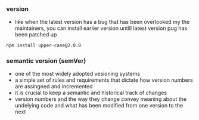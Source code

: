 ### version
- like when the latest version has a bug that has been overlooked my the maintainers, you can install earlier version untill latest version pug has been patched up
```bash
npm install upper-case@2.0.0
```

### semantic version (semVer)
- one of the most widely adopted vesioning systems
- a simple set of rules and requirements that dictate how version numbers are assingned and incremented
- it is crucial to keep a semantic and historical track of changes
- version numbers and the way they change convey meaning about the undelying code and what has been modified from one version to the next
